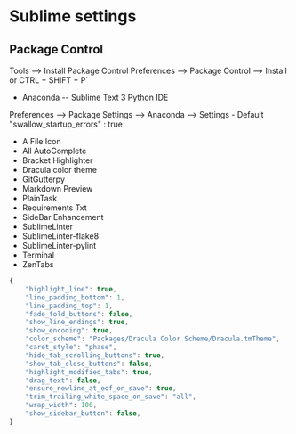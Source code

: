 # Sublime settings

## Package Control
Tools --> Install Package Control 
Preferences --> Package Control --> Install or CTRL + SHIFT + P`
* Anaconda -- Sublime Text 3 Python IDE

 Preferences --> Package Settings --> Anaconda --> Settings - Default
 "swallow_startup_errors" : true

* A File Icon
* All AutoComplete
* Bracket Highlighter
* Dracula color theme
* GitGutterpy
* Markdown Preview
* PlainTask
* Requirements Txt
* SideBar Enhancement
* SublimeLinter
* SublimeLinter-flake8
* SublimeLinter-pylint
* Terminal
* ZenTabs

```javascript
{
    "highlight_line": true,
    "line_padding_bottom": 1,
    "line_padding_top": 1,
    "fade_fold_buttons": false,
    "show_line_endings": true,
    "show_encoding": true,
    "color_scheme": "Packages/Dracula Color Scheme/Dracula.tmTheme",
    "caret_style": "phase",
    "hide_tab_scrolling_buttons": true,
    "show_tab_close_buttons": false,
    "highlight_modified_tabs": true,
    "drag_text": false,
    "ensure_newline_at_eof_on_save": true,
    "trim_trailing_white_space_on_save": "all",
    "wrap_width": 100,
    "show_sidebar_button": false,
}
```





